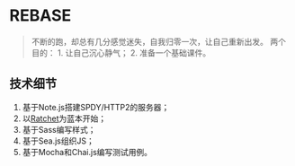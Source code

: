 # REBASE

> 不断的跑，却总有几分感觉迷失，自我归零一次，让自己重新出发。
> 两个目的：
>     1. 让自己沉心静气；
>     2. 准备一个基础课件。

## 技术细节
1. 基于Note.js搭建SPDY/HTTP2的服务器；
2. 以[Ratchet](http://goratchet.com/)为蓝本开始；
3. 基于Sass编写样式；
4. 基于Sea.js组织JS；
5. 基于Mocha和Chai.js编写测试用例。

